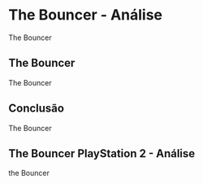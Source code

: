 ---
---

# The Bouncer - Análise

The Bouncer

## The Bouncer

The Bouncer

## Conclusão

The Bouncer

## The Bouncer PlayStation 2 - Análise

the Bouncer
